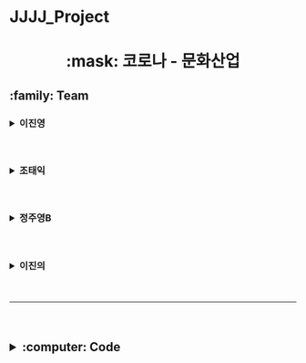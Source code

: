 # JJJJ_Project


<h1 align='center'>:mask: 코로나 - 문화산업
<!--이진영-->
<h2> :family: Team
&nbsp;&nbsp;&nbsp;<h3><details><summary> 이진영 </summary></p>
<h3> &nbsp;:ghost: GitHub LINK</p>
<a href = "https://github.com/dlwlsdudo1"><h6>&nbsp;&nbsp;: Jinyoung's GitHub LINK</a></details>

<!--조태익-->  
&nbsp;&nbsp;&nbsp;<h3><details><summary> 조태익 </summary></p>
<h3> &nbsp;:ghost: GitHub LINK</p>
<a href = https://github.com/Siho02><h6>&nbsp;&nbsp;: Taeik's GitHub LINK</a></details>

<!--정주영B-->  
&nbsp;&nbsp;&nbsp;<h3><details><summary> 정주영B </summary></p>
<h3> &nbsp;:ghost: GitHub LINK</p>
<a href = "https://github.com/rnaqpddl123"><h6>&nbsp;&nbsp;: Juyeong B's GitHub LINK</a></details>
  
<!--이진의-->  
&nbsp;&nbsp;&nbsp;<h3><details><summary> 이진의 </summary></p>
<h3> &nbsp;:ghost: GitHub LINK</p>
<a href = "https://github.com/leejineui"><h6>&nbsp;&nbsp;: Jineui's GitHub LINK</a></details> 

<br><hr>
</details> 
<br>
     

<h2><details><summary>:computer: Code</summary></p>
&nbsp;&nbsp;&nbsp;<h3><details><summary> How To CSV </summary></p>
<h6> &nbsp;:floppy_disk:CSV LINK</p>
<a href = "https://github.com/dlwlsdudo1/JJJJ_Project/tree/main/total_csv"><h8>&nbsp;&nbsp; total_csv </a></details>

</details></details><br>
